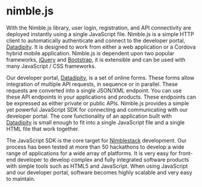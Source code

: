# nimble.js
With the Nimble.js library, user login, registration, and API connectivity are deployed instantly using a single JavaScript file. Nimble.js is a simple HTTP client to automatically authenticate and connect to the developer portal, [Datadipity](https://datadipity.com). It is designed to work from either a web application or a Cordova hybrid mobile application. Nimble.js is dependent upon two popular frameworks, [jQuery](http://jquery.com) and [Bootstrap](http://getbootstrap.com), it is extensible and can be used with many JavaScript / CSS frameworks. 

Our developer portal, [Datadipity](https://datadipity.com), is a set of online forms. These forms allow integration of multiple API requests, in sequence or in parallel. These requests are converted into a single JSON/XML endpoint. You can use these API endpoints in your applications and products. These endpoints can be expressed as either private or public APIs.
Nimble.js provides a simple yet powerful JavaScript SDK for connecting and communicating with our developer portal. The core functionality of an application built with [Datadipity](https://datadipity.com) is small enough to fit into a single JavaScript file and a single HTML file that work together.

The JavaScript SDK is the core target for [Nimblestack](http://nimblestack.io) development. Our process has been tested at more than 50 hackathons to develop a wide range of applications for a wide array of platforms. It is very easy for front-end developer to develop complex and fully integrated software products with simple tools such as HTML5 and JavaScript. When using JavaScript and our developer portal, software becomes highly scalable and very easy to maintain. 
